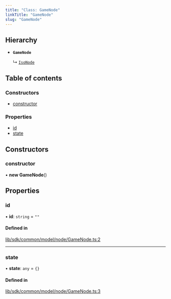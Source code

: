 ```yaml
---
title: "Class: GameNode"
linkTitle: "GameNode"
slug: "GameNode"
---
```


## Hierarchy

- **`GameNode`**

  ↳ [`IsoNode`](IsoNode.md)

## Table of contents

### Constructors

- [constructor](GameNode.md#constructor)

### Properties

- [id](GameNode.md#id)
- [state](GameNode.md#state)

## Constructors

### constructor

• **new GameNode**()

## Properties

### id

• **id**: `string` = `""`

#### Defined in

[lib/sdk/common/model/node/GameNode.ts:2](https://github.com/thetinyspark/barista/blob/e2c447e4/lib/sdk/common/model/node/GameNode.ts#L2)

___

### state

• **state**: `any` = `{}`

#### Defined in

[lib/sdk/common/model/node/GameNode.ts:3](https://github.com/thetinyspark/barista/blob/e2c447e4/lib/sdk/common/model/node/GameNode.ts#L3)
